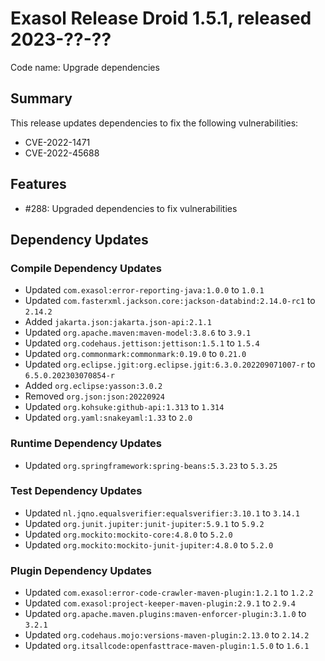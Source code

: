 # Exasol Release Droid 1.5.1, released 2023-??-??

Code name: Upgrade dependencies

## Summary

This release updates dependencies to fix the following vulnerabilities:

* CVE-2022-1471
* CVE-2022-45688

## Features

* #288: Upgraded dependencies to fix vulnerabilities

## Dependency Updates

### Compile Dependency Updates

* Updated `com.exasol:error-reporting-java:1.0.0` to `1.0.1`
* Updated `com.fasterxml.jackson.core:jackson-databind:2.14.0-rc1` to `2.14.2`
* Added `jakarta.json:jakarta.json-api:2.1.1`
* Updated `org.apache.maven:maven-model:3.8.6` to `3.9.1`
* Updated `org.codehaus.jettison:jettison:1.5.1` to `1.5.4`
* Updated `org.commonmark:commonmark:0.19.0` to `0.21.0`
* Updated `org.eclipse.jgit:org.eclipse.jgit:6.3.0.202209071007-r` to `6.5.0.202303070854-r`
* Added `org.eclipse:yasson:3.0.2`
* Removed `org.json:json:20220924`
* Updated `org.kohsuke:github-api:1.313` to `1.314`
* Updated `org.yaml:snakeyaml:1.33` to `2.0`

### Runtime Dependency Updates

* Updated `org.springframework:spring-beans:5.3.23` to `5.3.25`

### Test Dependency Updates

* Updated `nl.jqno.equalsverifier:equalsverifier:3.10.1` to `3.14.1`
* Updated `org.junit.jupiter:junit-jupiter:5.9.1` to `5.9.2`
* Updated `org.mockito:mockito-core:4.8.0` to `5.2.0`
* Updated `org.mockito:mockito-junit-jupiter:4.8.0` to `5.2.0`

### Plugin Dependency Updates

* Updated `com.exasol:error-code-crawler-maven-plugin:1.2.1` to `1.2.2`
* Updated `com.exasol:project-keeper-maven-plugin:2.9.1` to `2.9.4`
* Updated `org.apache.maven.plugins:maven-enforcer-plugin:3.1.0` to `3.2.1`
* Updated `org.codehaus.mojo:versions-maven-plugin:2.13.0` to `2.14.2`
* Updated `org.itsallcode:openfasttrace-maven-plugin:1.5.0` to `1.6.1`
